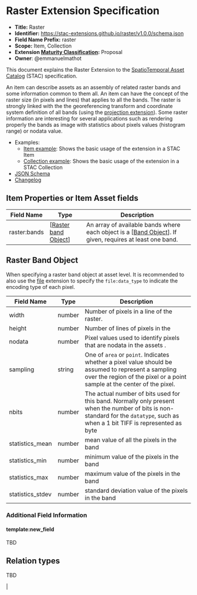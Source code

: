 # Raster Extension Specification

- **Title:** Raster
- **Identifier:** https://stac-extensions.github.io/raster/v1.0.0/schema.json
- **Field Name Prefix:** raster
- **Scope:** Item, Collection
- **Extension [Maturity Classification](https://github.com/radiantearth/stac-spec/tree/master/extensions/README.md#extension-maturity):** Proposal
- **Owner**: @emmanuelmathot

This document explains the Raster Extension to the [SpatioTemporal Asset Catalog](https://github.com/radiantearth/stac-spec) (STAC) specification.

An item can describe assets as an assembly of related raster bands and some information common to them all. An item can have the concept of the raster size (in pixels and lines) that applies to all the bands. The raster is strongly linked with the the georeferencing transform and coordinate system definition of all bands (using the [projection extension](https://github.com/radiantearth/stac-spec/tree/master/extensions/projection)). Some raster information are interesting for several applications such as rendering properly the bands as image with statistics about pixels values (histogram range) or nodata value.

- Examples:
  - [Item example](examples/item.json): Shows the basic usage of the extension in a STAC Item
  - [Collection example](examples/collection.json): Shows the basic usage of the extension in a STAC Collection
- [JSON Schema](json-schema/schema.json)
- [Changelog](./CHANGELOG.md)

## Item Properties or Item Asset fields

| Field Name   | Type                                         | Description                                                                                                              |
|--------------|----------------------------------------------|--------------------------------------------------------------------------------------------------------------------------|
| raster:bands | \[[Raster band Object](#raster-band-object)] | An array of available bands where each object is a \[[Band Object](#band-object)]. If given, requires at least one band. |


## Raster Band Object

When specifying a raster band object at asset level. It is recommended to also use the [file](https://github.com/stac-extensions/file) extension to specify the `file:data_type` to indicate the encoding type of each pixel.

| Field Name       | Type   | Description                                                                                                                                                                      |
|------------------|--------|----------------------------------------------------------------------------------------------------------------------------------------------------------------------------------|
| width            | number | Number of pixels in a line of the raster.                                                                                                                                        |
| height           | number | Number of lines of pixels in the                                                                                                                                                 |
| nodata           | number | Pixel values used to identify pixels that are nodata in the assets .                                                                                                             |
| sampling         | string | One of `area` or `point`. Indicates whether a pixel value should be assumed to represent a sampling over the region of the pixel or a point sample at the center of the pixel.   |
| nbits            | number | The actual number of bits used for this band. Normally only present when the number of bits is non-standard for the `datatype`, such as when a 1 bit TIFF is represented as byte |
| statistics_mean  | number | mean value of all the pixels in the band                                                                                                                                         |
| statistics_min   | number | minimum value of the pixels in the band                                                                                                                                          |
| statistics_max   | number | maximum value of the pixels in the band                                                                                                                                          |
| statistics_stdev | number | standard deviation value of the pixels in the band                                                                                                                               |

### Additional Field Information

#### template:new_field

TBD

## Relation types

TBD

<!-- The following types should be used as applicable `rel` types in the
[Link Object](https://github.com/radiantearth/stac-spec/tree/master/item-spec/item-spec.md#link-object).

| Type           | Description                           |     |
|----------------|---------------------------------------|-----|
| fancy-rel-type | This link points to a fancy resource. | --> |
